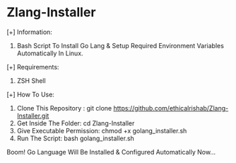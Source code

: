 # Zlang-Installer
[+] Information:
1) Bash Script To Install Go Lang & Setup Required Environment Variables Automatically In Linux.

[+] Requirements:
1) ZSH Shell

[+] How To Use:
1) Clone This Repository : git clone https://github.com/ethicalrishab/Zlang-Installer.git
2) Get Inside The Folder: cd Zlang-Installer
3) Give Executable Permission: chmod +x golang_installer.sh
4) Run The Script: bash golang_installer.sh

Boom! Go Language Will Be Installed & Configured Automatically Now...
